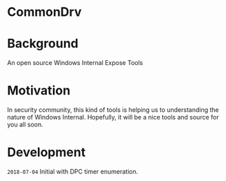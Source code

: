 # CommonDrv

# Background 

An open source Windows Internal Expose Tools

# Motivation

In security community, this kind of tools is helping us to understanding the nature of Windows Internal.
Hopefully, it will be a nice tools and source for you all soon.

# Development

`2018-07-04`  Initial with DPC timer enumeration.



